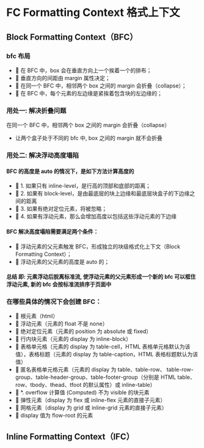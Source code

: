 # FC Formatting Context 格式上下文
## Block Formatting Context（BFC）
### bfc 布局
-  在 BFC 中，box 会在垂直方向上一个挨着一个的排布； 
-  垂直方向的间距由 margin 属性决定； 
-  在同一个 BFC 中，相邻两个 box 之间的 margin 会折叠（collapse）； 
-  在 BFC 中，每个元素的左边缘是紧挨着包含块的左边缘的；

### 用处一: 解决折叠问题
在同一个 BFC 中，相邻两个 box 之间的 margin 会折叠（collapse）
- 让两个盒子处于不同的 bfc 中, box 之间的 margin 就不会折叠
### 用处二: 解决浮动高度塌陷
####  BFC 的高度是 auto 的情况下，是如下方法计算高度的
-  1. 如果只有 inline-level，是行高的顶部和底部的距离； 
-  2. 如果有 block-level，是由最底层的块上边缘和最底层块盒子的下边缘之间的距离 
-  3. 如果有绝对定位元素，将被忽略； 
-  4. 如果有浮动元素，那么会增加高度以包括这些浮动元素的下边缘
#### BFC 解决高度塌陷需要满足两个条件：
-  浮动元素的父元素触发 BFC，形成独立的块级格式化上下文（Block Formatting Context）； 
-  浮动元素的父元素的高度是 auto 的；

#### 总结   即: 元素浮动后脱离标准流, 使浮动元素的父元素形成一个新的 bfc 可以框住浮动元素, 新的 bfc 会按标准流排序于页面中

### 在哪些具体的情况下会创建 BFC：
-  根元素（html） 
-  浮动元素（元素的 float 不是 none） 
-  绝对定位元素（元素的 position 为 absolute 或 fixed） 
-  行内块元素（元素的 display 为 inline-block） 
-  表格单元格（元素的 display 为 table-cell，HTML 表格单元格默认为该值），表格标题（元素的 display 为 table-caption，HTML 表格标题默认为该值） 
-  匿名表格单元格元素（元素的 display 为 table、table-row、 table-row-group、table-header-group、table-footer-group（分别是 HTML table、 row、tbody、thead、tfoot 的默认属性）或 inline-table） 
-  *. overflow 计算值 (Computed) 不为 visible 的块元素 
-  弹性元素（display 为 flex 或 inline-flex 元素的直接子元素） 
-  网格元素（display 为 grid 或 inline-grid 元素的直接子元素） 
-  display 值为 flow-root 的元素


##  Inline Formatting Context（IFC）
